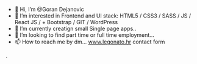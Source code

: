 - 👋 Hi, I’m @Goran Dejanovic
- 👀 I’m interested in Frontend and UI  stack: HTML5 / CSS3 / SASS / JS / React JS /      + Bootstrap / GIT / WordPress
- 🌱 I’m currently creatign small Single page apps..
- 💞️ I’m looking to find part time or full time employment...
- 📫 How to reach me by dm... www.legonato.hr contact form

<!---
gdejanovic/gdejanovic is a ✨ special ✨ repository because its `README.md` (this file) appears on your GitHub profile.
You can click the Preview link to take a look at your changes.
--->

.
